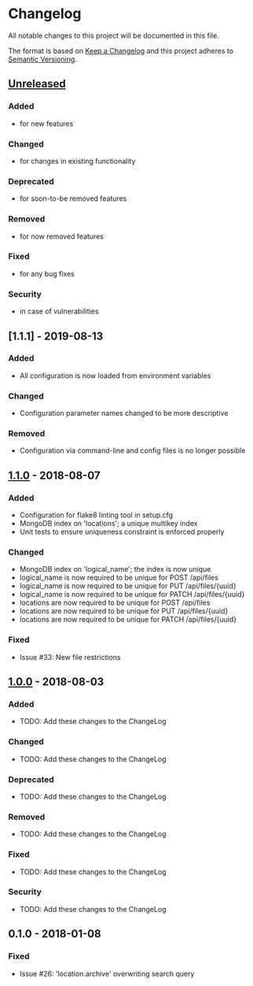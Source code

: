 # Changelog
All notable changes to this project will be documented in this file.

The format is based on [Keep a Changelog](http://keepachangelog.com/en/1.0.0/)
and this project adheres to [Semantic Versioning](http://semver.org/spec/v2.0.0.html).

## [Unreleased]
### Added
- for new features
### Changed
- for changes in existing functionality
### Deprecated
- for soon-to-be removed features
### Removed
- for now removed features
### Fixed
- for any bug fixes
### Security
- in case of vulnerabilities

## [1.1.1] - 2019-08-13
### Added
- All configuration is now loaded from environment variables
### Changed
- Configuration parameter names changed to be more descriptive
### Removed
- Configuration via command-line and config files is no longer possible

## [1.1.0] - 2018-08-07
### Added
- Configuration for flake8 linting tool in setup.cfg
- MongoDB index on 'locations'; a unique multikey index
- Unit tests to ensure uniqueness constraint is enforced properly
### Changed
- MongoDB index on 'logical_name'; the index is now unique
- logical_name is now required to be unique for POST /api/files
- logical_name is now required to be unique for PUT /api/files/{uuid}
- logical_name is now required to be unique for PATCH /api/files/{uuid}
- locations are now required to be unique for POST /api/files
- locations are now required to be unique for PUT /api/files/{uuid}
- locations are now required to be unique for PATCH /api/files/{uuid}
### Fixed
- Issue #33: New file restrictions

## [1.0.0] - 2018-08-03
### Added
- TODO: Add these changes to the ChangeLog
### Changed
- TODO: Add these changes to the ChangeLog
### Deprecated
- TODO: Add these changes to the ChangeLog
### Removed
- TODO: Add these changes to the ChangeLog
### Fixed
- TODO: Add these changes to the ChangeLog
### Security
- TODO: Add these changes to the ChangeLog

## 0.1.0 - 2018-01-08
### Fixed
- Issue #26: 'location.archive' overwriting search query

[Unreleased]: https://github.com/WIPACrepo/file_catalog/compare/1.1.0...HEAD
[1.1.0]: https://github.com/WIPACrepo/file_catalog/compare/1.0.0...1.1.0
[1.0.0]: https://github.com/WIPACrepo/file_catalog/compare/0.1.0...1.0.0
